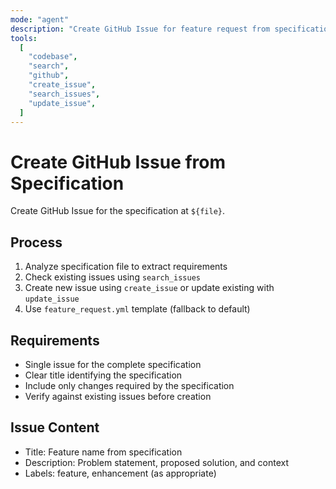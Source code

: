 ```yaml
---
mode: "agent"
description: "Create GitHub Issue for feature request from specification file using feature_request.yml template."
tools:
  [
    "codebase",
    "search",
    "github",
    "create_issue",
    "search_issues",
    "update_issue",
  ]
---
```


# Create GitHub Issue from Specification

Create GitHub Issue for the specification at `${file}`.

## Process

1. Analyze specification file to extract requirements
2. Check existing issues using `search_issues`
3. Create new issue using `create_issue` or update existing with `update_issue`
4. Use `feature_request.yml` template (fallback to default)

## Requirements

- Single issue for the complete specification
- Clear title identifying the specification
- Include only changes required by the specification
- Verify against existing issues before creation

## Issue Content

- Title: Feature name from specification
- Description: Problem statement, proposed solution, and context
- Labels: feature, enhancement (as appropriate)

